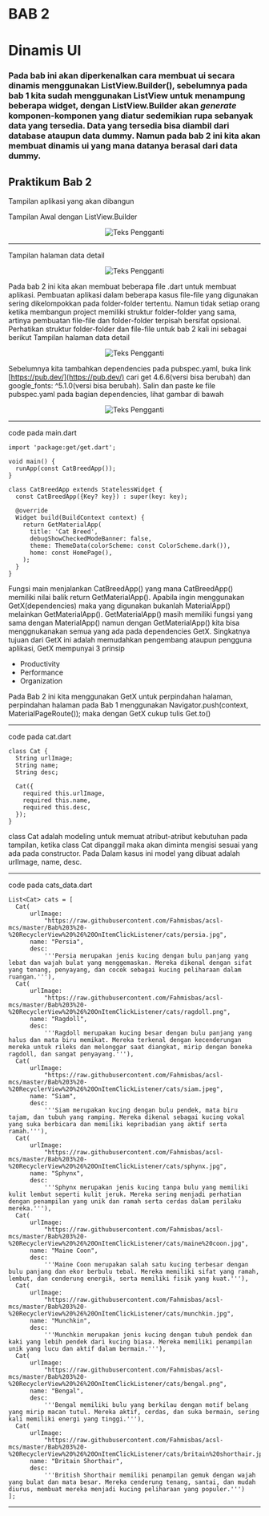 # BAB 2
# Dinamis UI
### Pada bab ini akan diperkenalkan cara membuat ui secara dinamis menggunakan ListView.Builder(), sebelumnya pada bab 1 kita sudah menggunakan ListView untuk menampung beberapa widget, dengan ListView.Builder akan *generate* komponen-komponen yang diatur sedemikian rupa sebanyak data yang tersedia. Data yang tersedia bisa diambil dari database ataupun data dummy. Namun pada bab 2 ini kita akan membuat dinamis ui yang mana datanya berasal dari data dummy.

## Praktikum Bab 2
Tampilan aplikasi yang akan dibangun

Tampilan Awal dengan ListView.Builder
<div align="center">
  <img src="https://github.com/Rokel15/testing_modulMCS/blob/main/Images/bab%202/tampilan%20awal%20dengan%20ListView.Builder.png" alt="Teks Pengganti">
</div>

---
Tampilan halaman data detail
<div align="center">
  <img src="https://github.com/Rokel15/testing_modulMCS/blob/main/Images/bab%202/halaman%20salah%20satu%20data%20detail.PNG" alt="Teks Pengganti">
</div>

Pada bab 2 ini kita akan membuat beberapa file .dart untuk membuat aplikasi. Pembuatan aplikasi dalam beberapa kasus file-file yang digunakan sering dikelompokkan pada folder-folder tertentu. Namun tidak setiap orang ketika membangun project memiliki struktur folder-folder yang sama, artinya pembuatan file-file dan folder-folder terpisah bersifat opsional. Perhatikan struktur folder-folder dan file-file untuk bab 2 kali ini sebagai berikut
Tampilan halaman data detail
<div align="center">
  <img src="https://github.com/Rokel15/testing_modulMCS/blob/main/Images/bab%202/struktur%20folder%20dan%20file.PNG" alt="Teks Pengganti">
</div>

Sebelumnya kita tambahkan dependencies pada pubspec.yaml, buka link [https://pub.dev/](https://pub.dev/) cari get 4.6.6(versi bisa berubah) dan google_fonts: ^5.1.0(versi bisa berubah). Salin dan paste ke file pubspec.yaml pada bagian dependencies, lihat gambar di bawah

<div align="center">
  <img src="https://github.com/Rokel15/testing_modulMCS/blob/main/Images/bab%202/dependencies.PNG" alt="Teks Pengganti">
</div>

---
code pada main.dart

    import 'package:get/get.dart';
    
    void main() {
      runApp(const CatBreedApp());
    }
    
    class CatBreedApp extends StatelessWidget {
      const CatBreedApp({Key? key}) : super(key: key);
    
      @override
      Widget build(BuildContext context) {
        return GetMaterialApp(
          title: 'Cat Breed',
          debugShowCheckedModeBanner: false,
          theme: ThemeData(colorScheme: const ColorScheme.dark()),
          home: const HomePage(),
        );
      }
    }
Fungsi main menjalankan CatBreedApp() yang mana CatBreedApp() memiliki nilai balik return GetMaterialApp(). Apabila ingin menggunakan GetX(dependencies) maka yang digunakan bukanlah MaterialApp() melainkan GetMaterialApp(). GetMaterialApp() masih memiliki fungsi yang sama dengan MaterialApp() namun dengan GetMaterialApp() kita bisa menggnukanakan semua yang ada pada dependencies GetX. Singkatnya tujuan dari GetX ini adalah memudahkan pengembang ataupun pengguna aplikasi, GetX mempunyai 3 prinsip
- Productivity
- Performance
- Organization

Pada Bab 2 ini kita menggunakan GetX untuk perpindahan halaman, perpindahan halaman pada Bab 1 menggunakan Navigator.push(context, MaterialPageRoute()); maka dengan GetX cukup tulis Get.to()

---
code pada cat.dart
  
    class Cat {
      String urlImage;
      String name;
      String desc;
    
      Cat({
        required this.urlImage,
        required this.name,
        required this.desc,
      });
    }


class Cat adalah modeling untuk memuat atribut-atribut kebutuhan pada tampilan, ketika class Cat dipanggil maka akan diminta mengisi sesuai yang ada pada constructor. Pada Dalam kasus ini model yang dibuat adalah urlImage, name, desc.

---
code pada cats_data.dart

    List<Cat> cats = [
      Cat(
          urlImage:
              "https://raw.githubusercontent.com/Fahmisbas/acsl-mcs/master/Bab%203%20-%20RecyclerView%20%26%20OnItemClickListener/cats/persia.jpg",
          name: "Persia",
          desc:
              '''Persia merupakan jenis kucing dengan bulu panjang yang lebat dan wajah bulat yang menggemaskan. Mereka dikenal dengan sifat yang tenang, penyayang, dan cocok sebagai kucing peliharaan dalam ruangan.'''),
      Cat(
          urlImage:
              "https://raw.githubusercontent.com/Fahmisbas/acsl-mcs/master/Bab%203%20-%20RecyclerView%20%26%20OnItemClickListener/cats/ragdoll.png",
          name: "Ragdoll",
          desc:
              '''Ragdoll merupakan kucing besar dengan bulu panjang yang halus dan mata biru memikat. Mereka terkenal dengan kecenderungan mereka untuk rileks dan melonggar saat diangkat, mirip dengan boneka ragdoll, dan sangat penyayang.'''),
      Cat(
          urlImage:
              "https://raw.githubusercontent.com/Fahmisbas/acsl-mcs/master/Bab%203%20-%20RecyclerView%20%26%20OnItemClickListener/cats/siam.jpeg",
          name: "Siam",
          desc:
              '''Siam merupakan kucing dengan bulu pendek, mata biru tajam, dan tubuh yang ramping. Mereka dikenal sebagai kucing vokal yang suka berbicara dan memiliki kepribadian yang aktif serta ramah.'''),
      Cat(
          urlImage:
              "https://raw.githubusercontent.com/Fahmisbas/acsl-mcs/master/Bab%203%20-%20RecyclerView%20%26%20OnItemClickListener/cats/sphynx.jpg",
          name: "Sphynx",
          desc:
              '''Sphynx merupakan jenis kucing tanpa bulu yang memiliki kulit lembut seperti kulit jeruk. Mereka sering menjadi perhatian dengan penampilan yang unik dan ramah serta cerdas dalam perilaku mereka.'''),
      Cat(
          urlImage:
              "https://raw.githubusercontent.com/Fahmisbas/acsl-mcs/master/Bab%203%20-%20RecyclerView%20%26%20OnItemClickListener/cats/maine%20coon.jpg",
          name: "Maine Coon",
          desc:
              '''Maine Coon merupakan salah satu kucing terbesar dengan bulu panjang dan ekor berbulu tebal. Mereka memiliki sifat yang ramah, lembut, dan cenderung energik, serta memiliki fisik yang kuat.'''),
      Cat(
          urlImage:
              "https://raw.githubusercontent.com/Fahmisbas/acsl-mcs/master/Bab%203%20-%20RecyclerView%20%26%20OnItemClickListener/cats/munchkin.jpg",
          name: "Munchkin",
          desc:
              '''Munchkin merupakan jenis kucing dengan tubuh pendek dan kaki yang lebih pendek dari kucing biasa. Mereka memiliki penampilan unik yang lucu dan aktif dalam bermain.'''),
      Cat(
          urlImage:
              "https://raw.githubusercontent.com/Fahmisbas/acsl-mcs/master/Bab%203%20-%20RecyclerView%20%26%20OnItemClickListener/cats/bengal.png",
          name: "Bengal",
          desc:
              '''Bengal memiliki bulu yang berkilau dengan motif belang yang mirip macan tutul. Mereka aktif, cerdas, dan suka bermain, sering kali memiliki energi yang tinggi.'''),
      Cat(
          urlImage:
              "https://raw.githubusercontent.com/Fahmisbas/acsl-mcs/master/Bab%203%20-%20RecyclerView%20%26%20OnItemClickListener/cats/britain%20shorthair.jpg",
          name: "Britain Shorthair",
          desc:
              '''British Shorthair memiliki penampilan gemuk dengan wajah yang bulat dan mata besar. Mereka cenderung tenang, santai, dan mudah diurus, membuat mereka menjadi kucing peliharaan yang populer.''')
    ];

---



